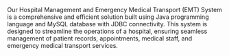 
Our Hospital Management and Emergency Medical Transport (EMT) System is a comprehensive and efficient solution built using Java programming language and MySQL database with JDBC connectivity. This system is designed to streamline the operations of a hospital, ensuring seamless management of patient records, appointments, medical staff, and emergency medical transport services.
